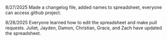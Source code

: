 8/27/2025
Made a changelog file, added names to spreadsheet, everyone can access github project.

8/28/2025
Everyone learned how to edit the spreadsheet and make pull requests.
Juliet, Jayden, Damon, Christian, Grace, and Zach have updated the spreadsheet.
